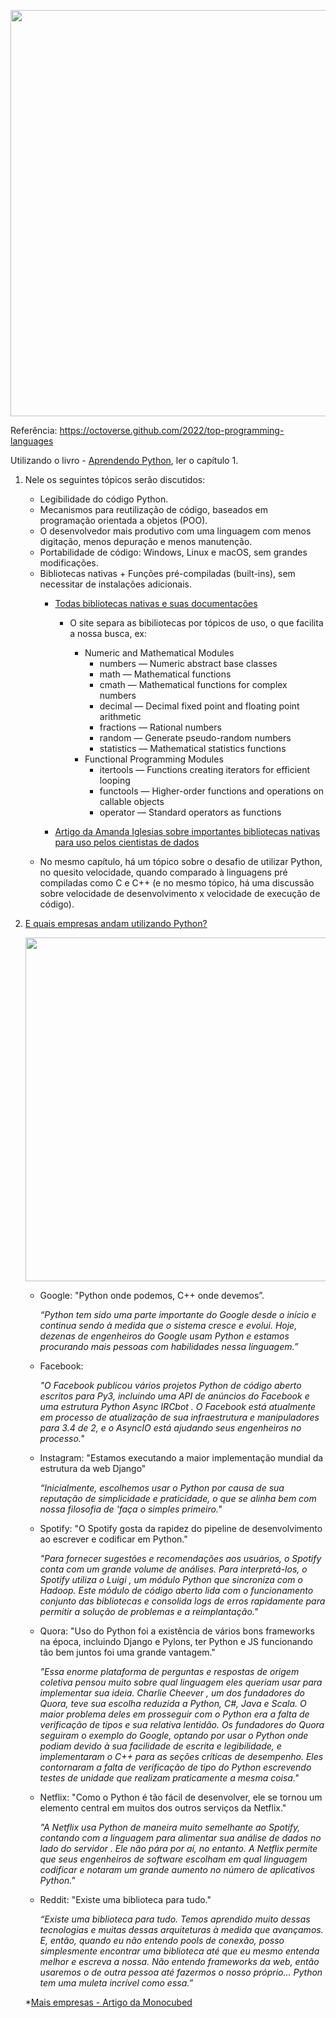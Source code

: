 <p align="center">
    <img src="https://www.cleveroad.com/images/article-previews/python-popularity-on-github-statistics.png" width=650>
</p>

Referência: https://octoverse.github.com/2022/top-programming-languages

Utilizando o livro - [Aprendendo Python](https://github.com/emersonrafaels/python_data_science_roadmap/blob/main/material/Aprendendo%20Python%20(MARK%20LUTZ%2C%20DAVID%20ASCHER).pdf), ler o capítulo 1.

1. Nele os seguintes tópicos serão discutidos:

    - Legibilidade do código Python.
    - Mecanismos para reutilização de código, baseados em programação orientada a objetos (POO).
    - O desenvolvedor mais produtivo com uma linguagem com menos digitação, menos depuração e menos manutenção.
    - Portabilidade de código: Windows, Linux e macOS, sem grandes modificações.
    - Bibliotecas nativas + Funções pré-compiladas (built-ins), sem necessitar de instalações adicionais.
      - [Todas bibliotecas nativas e suas documentações](https://docs.python.org/3/library/)

        * O site separa as bibiliotecas por tópicos de uso, o que facilita a nossa busca, ex:

          - Numeric and Mathematical Modules
            - numbers — Numeric abstract base classes
            - math — Mathematical functions
            - cmath — Mathematical functions for complex numbers
            - decimal — Decimal fixed point and floating point arithmetic
            - fractions — Rational numbers
            - random — Generate pseudo-random numbers
            - statistics — Mathematical statistics functions
          - Functional Programming Modules
            - itertools — Functions creating iterators for efficient looping
            - functools — Higher-order functions and operations on callable objects
            - operator — Standard operators as functions


      - [Artigo da Amanda Iglesias sobre importantes bibliotecas nativas para uso pelos cientistas de dados](https://towardsdatascience.com/the-python-standard-library-modules-you-should-know-as-a-data-scientist-47e1117ca6c8)

    * No mesmo capítulo, há um tópico sobre o desafio de utilizar Python, no quesito velocidade, quando comparado à linguagens pré compiladas como C e C++ (e no mesmo tópico, há uma discussão sobre velocidade de desenvolvimento x velocidade de execução de código).


2. [E quais empresas andam utilizando Python?](https://realpython.com/world-class-companies-using-python/)

    <p align="center">
        <img src="https://www.monocubed.com/wp-content/uploads/2022/04/7-world-class-companies-that-use-python.jpg" width=550>
    </p>

    - Google: "Python onde podemos, C++ onde devemos”.

        *“Python tem sido uma parte importante do Google desde o início e continua sendo à medida que o sistema cresce e evolui. Hoje, dezenas de engenheiros do Google usam Python e estamos procurando mais pessoas com habilidades nessa linguagem.”*
        
    - Facebook:
        
        *"O Facebook publicou vários projetos Python de código aberto escritos para Py3, incluindo uma API de anúncios do Facebook e uma estrutura Python Async IRCbot . O Facebook está atualmente em processo de atualização de sua infraestrutura e manipuladores para 3.4 de 2, e o AsyncIO está ajudando seus engenheiros no processo."*
        
    - Instagram: "Estamos executando a maior implementação mundial da estrutura da web Django"

        *“Inicialmente, escolhemos usar o Python por causa de sua reputação de simplicidade e praticidade, o que se alinha bem com nossa filosofia de 'faça o simples primeiro."*
 
    - Spotify: "O Spotify gosta da rapidez do pipeline de desenvolvimento ao escrever e codificar em Python."

        *"Para fornecer sugestões e recomendações aos usuários, o Spotify conta com um grande volume de análises. Para interpretá-los, o Spotify utiliza o Luigi , um módulo Python que sincroniza com o Hadoop. Este módulo de código aberto lida com o funcionamento conjunto das bibliotecas e consolida logs de erros rapidamente para permitir a solução de problemas e a reimplantação."*
        
    - Quora: "Uso do Python foi a existência de vários bons frameworks na época, incluindo Django e Pylons, ter Python e JS funcionando tão bem juntos foi uma grande vantagem."

        *"Essa enorme plataforma de perguntas e respostas de origem coletiva pensou muito sobre qual linguagem eles queriam usar para implementar sua ideia. Charlie Cheever , um dos fundadores do Quora, teve sua escolha reduzida a Python, C#, Java e Scala. O maior problema deles em prosseguir com o Python era a falta de verificação de tipos e sua relativa lentidão. Os fundadores do Quora seguiram o exemplo do Google, optando por usar o Python onde podiam devido à sua facilidade de escrita e legibilidade, e implementaram o C++ para as seções críticas de desempenho. Eles contornaram a falta de verificação de tipo do Python escrevendo testes de unidade que realizam praticamente a mesma coisa."*
        
    - Netflix: "Como o Python é tão fácil de desenvolver, ele se tornou um elemento central em muitos dos outros serviços da Netflix."

        *"A Netflix usa Python de maneira muito semelhante ao Spotify, contando com a linguagem para alimentar sua análise de dados no lado do servidor . Ele não pára por aí, no entanto. A Netflix permite que seus engenheiros de software escolham em qual linguagem codificar e notaram um grande aumento no número de aplicativos Python."*
        
    - Reddit: "Existe uma biblioteca para tudo."

        *“Existe uma biblioteca para tudo. Temos aprendido muito dessas tecnologias e muitas dessas arquiteturas à medida que avançamos. E, então, quando eu não entendo pools de conexão, posso simplesmente encontrar uma biblioteca até que eu mesmo entenda melhor e escreva a nossa. Não entendo frameworks da web, então usaremos o de outra pessoa até fazermos o nosso próprio... Python tem uma muleta incrível como essa.”*
        
        
    *[Mais empresas - Artigo da Monocubed](https://www.monocubed.com/blog/companies-that-use-python/) 
